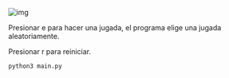 ![img](video.gif)

Presionar e para hacer una jugada, el programa elige una jugada aleatoriamente.

Presionar r para reiniciar.

```
python3 main.py
```
